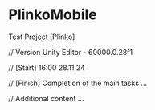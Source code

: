 # PlinkoMobile
 Test Project [Plinko]

// Version Unity Editor - 60000.0.28f1

// [Start] 16:00 28.11.24

// [Finish] Completion of the main tasks ...

// Additional content ...